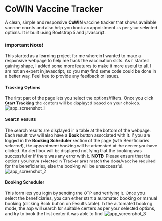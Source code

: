 # CoWIN Vaccine Tracker
A clean, simple and responsive **CoWIN** vaccine tracker that shows available vaccine counts and also help you book an appointment as per your selected options. It is built using Bootstrap 5 and javascript.

### Important Note!
This started as a learning project for me wherein I wanted to make a responsive webpage to help me track the vaccination slots. As it started gaining shape, I added some more features to make it more useful to all. I am not an expert in javascript, so you may find some code could be done in a better way. Feel free to provide any feedback or issues.

#### Tracking Options
The first part of the page lets you select the options/filters. Once you click **Start Tracking** the centers will be displayed based on your choices.
![app_screenshot_1](https://user-images.githubusercontent.com/24500534/123788916-36ef2d00-d8fa-11eb-807b-aa1ba603e450.png)

#### Search Results
The search results are displayed in a table at the bottom of the webpage. Each result row will also have a **Book** button associated with it. If you are logged in the **Booking Scheduler** section of the page (with Beneficiaries selected), the appointment booking will be attempted at the center you have clicked. An alert box will be displayed notifying that the booking was successful or if there was any error with it. **NOTE:** Please ensure that the options you have selected in Tracker area match the dose/vaccine required for the beneficiaries, else the booking will be unsuccessful.
![app_screenshot_2](https://user-images.githubusercontent.com/24500534/123789849-3a36e880-d8fb-11eb-9f7c-75c5070eda7f.png)

#### Booking Scheduler
This form lets you login by sending the OTP and verifying it. Once you select the beneficiaries, you can either start a automated booking or manual booking (clicking Book button on Results table). In the automated booking mode, the app will search for suitable centers as per your selected options, and try to book the first center it was able to find.
![app_screenshot_3](https://user-images.githubusercontent.com/24500534/123790228-b3ced680-d8fb-11eb-936c-08b5ecaa34e6.png)

